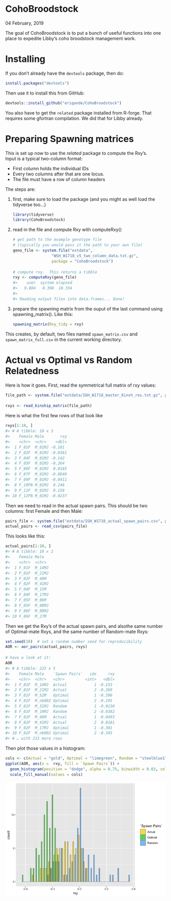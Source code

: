 CohoBroodstock
================
04 February, 2019

<!-- README.md is generated from README.Rmd. Please edit that file -->

The goal of CohoBroodstock is to put a bunch of useful functions into
one place to expedite Libby’s coho broodstock management work.

# Installing

If you don’t already have the `devtools` package, then do:

``` r
install.packages("devtools")
```

Then use it to install this from GitHub:

``` r
devtools::install_github("eriqande/CohoBroodstock")
```

You also have to get the `related` package installed from R-forge. That
requires some gfortran compilation. We did that for Libby already.

# Preparing Spawning matrices

This is set up now to use the *related* package to compute the Rxy’s.  
Input is a typical two-column format:

  - First column holds the individual IDs
  - Every two columns after that are one locus.
  - The file must have a row of column headers

The steps are:

1.  first, make sure to load the package (and you might as well load the
    tidyverse too…)
    
    ``` r
    library(tidyverse)
    library(CohoBroodstock)
    ```

2.  read in the file and compute Rxy with computeRxy()
    
    ``` r
    # get path to the example genotype file
    # (typically you would pass it the path to your own file)
    geno_file <- system.file("extdata",
                     "WSH_W1718_v5_two_column_data.txt.gz",
                     package = "CohoBroodstock")
    
    # compute rxy.  This returns a tibble
    rxy <- computeRxy(geno_file)
    #>    user  system elapsed 
    #>   9.804   0.398  10.334 
    #> 
    #> Reading output files into data.frames... Done!
    ```

3.  prepare the spawning matrix from the ouput of the last command using
    spawning\_matrix(). Like this:
    
    ``` r
    spawning_matrix(Rxy_tidy = rxy)
    ```

This creates, by default, two files named `spawn_matrix.csv` and
`spawn_matrix_full.csv` in the current working directory.

# Actual vs Optimal vs Random Relatedness

Here is how it goes. First, read the symmetrical full matrix of rxy
values:

``` r
file_path <- system.file("extdata/IGH_W1718_master_Kinsh_res.txt.gz", package = "CohoBroodstock")

rxys <- read_kinship_matrix(file_path)
```

Here is what the first few rows of that look like

``` r
rxys[1:10, ]
#> # A tibble: 10 x 3
#>    Female Male       rxy
#>    <chr>  <chr>    <dbl>
#>  1 F_01F  M_01MJ -0.101 
#>  2 F_02F  M_01MJ -0.0381
#>  3 F_04F  M_01MJ -0.142 
#>  4 F_05F  M_01MJ -0.264 
#>  5 F_06F  M_01MJ  0.0185
#>  6 F_07F  M_01MJ -0.0649
#>  7 F_09F  M_01MJ -0.0411
#>  8 F_10FN M_01MJ  0.246 
#>  9 F_11F  M_01MJ  0.158 
#> 10 F_12FN M_01MJ -0.0237
```

Then we need to read in the actual spawn pairs. This should be two
columns: first Female and then
Male:

``` r
pairs_file <- system.file("extdata/IGH_W1718_actual_spawn_pairs.csv", package = "CohoBroodstock")
actual_pairs <- read_csv(pairs_file)
```

This looks like this:

``` r
actual_pairs[1:10, ]
#> # A tibble: 10 x 2
#>    Female Male  
#>    <chr>  <chr> 
#>  1 F_01F  M_14MJ
#>  2 F_01F  M_21MJ
#>  3 F_02F  M_46M 
#>  4 F_02F  M_41MJ
#>  5 F_04F  M_15M 
#>  6 F_04F  M_17MJ
#>  7 F_05F  M_06M 
#>  8 F_05F  M_08MJ
#>  9 F_06F  M_09MJ
#> 10 F_06F  M_27M
```

Then we get the Rxy’s of the actual spawn pairs, and alsothe same number
of Optimal-mate Rxys, and the same number of Random-mate Rxys:

``` r
set.seed(10)  # set a random number seed for reproducibility
AOR <- aor_pairs(actual_pairs, rxys)

# have a look at it:
AOR
#> # A tibble: 225 x 5
#>    Female Male    `Spawn Pairs`   idx     rxy
#>    <chr>  <chr>   <chr>         <int>   <dbl>
#>  1 F_01F  M_14MJ  Actual            1 -0.153 
#>  2 F_01F  M_21MJ  Actual            2 -0.269 
#>  3 F_01F  M_52M   Optimal           1 -0.396 
#>  4 F_01F  M_nb002 Optimal           2 -0.295 
#>  5 F_01F  M_31MJ  Random            1 -0.0130
#>  6 F_01F  M_19MJ  Random            2 -0.0382
#>  7 F_02F  M_46M   Actual            1 -0.0493
#>  8 F_02F  M_41MJ  Actual            2  0.0181
#>  9 F_02F  M_17MJ  Optimal           1 -0.301 
#> 10 F_02F  M_nb002 Optimal           2 -0.345 
#> # … with 215 more rows
```

Then plot those values in a histogram:

``` r
cols <- c(Actual = "gold", Optimal = "limegreen", Random = "steelblue1")
ggplot(AOR, aes(x =  rxy, fill = `Spawn Pairs`)) +
  geom_histogram(position = "dodge", alpha = 0.75, binwidth = 0.03, color = "black", size = 0.2) +
  scale_fill_manual(values = cols)
```

![](readme-figs/aor_histo1-1.png)<!-- -->

